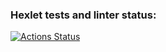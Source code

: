 ### Hexlet tests and linter status:
[![Actions Status](https://github.com/veb1994/java-project-71/workflows/hexlet-check/badge.svg)](https://github.com/veb1994/java-project-71/actions)